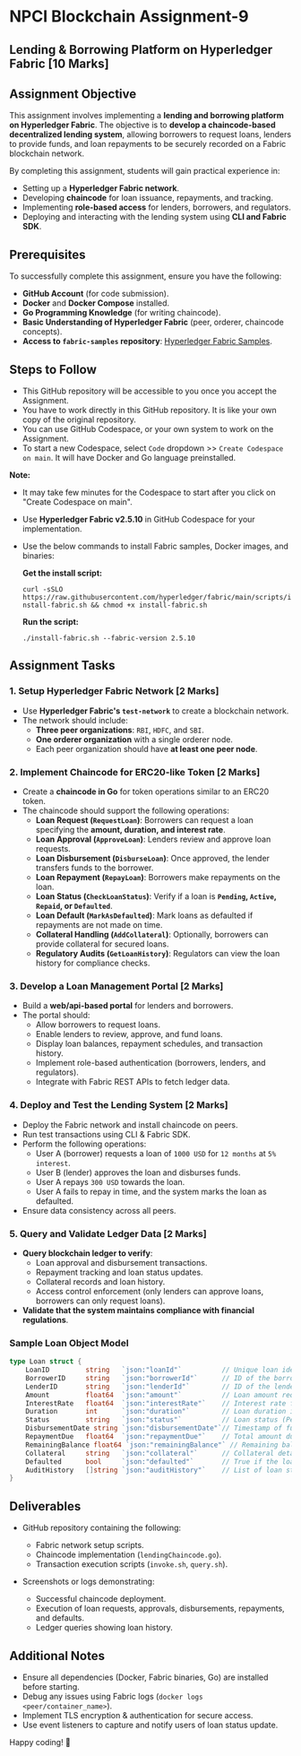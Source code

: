 # NPCI Blockchain Assignment-9

## Lending & Borrowing Platform on Hyperledger Fabric [10 Marks]

## Assignment Objective

This assignment involves implementing a **lending and borrowing platform on Hyperledger Fabric**. The objective is to **develop a chaincode-based decentralized lending system**, allowing borrowers to request loans, lenders to provide funds, and loan repayments to be securely recorded on a Fabric blockchain network.

By completing this assignment, students will gain practical experience in:

*   Setting up a **Hyperledger Fabric network**.
*   Developing **chaincode** for loan issuance, repayments, and tracking.
*   Implementing **role-based access** for lenders, borrowers, and regulators.
*   Deploying and interacting with the lending system using **CLI and Fabric SDK**.

## Prerequisites

To successfully complete this assignment, ensure you have the following:

*   **GitHub Account** (for code submission).
*   **Docker** and **Docker Compose** installed.
*   **Go Programming Knowledge** (for writing chaincode).
*   **Basic Understanding of Hyperledger Fabric** (peer, orderer, chaincode concepts).
*   **Access to `fabric-samples` repository**: [Hyperledger Fabric Samples](https://github.com/hyperledger/fabric-samples).

## Steps to Follow

- This GitHub repository will be accessible to you once you accept the Assignment.
- You have to work directly in this GitHub repository. It is like your own copy of the original repository.
- You can use GitHub Codespace, or your own system to work on the Assignment. 
- To start a new Codespace, select `Code` dropdown >> `Create Codespace on main`. It will have Docker and Go language preinstalled.

**Note:** 
- It may take few minutes for the Codespace to start after you click on "Create Codespace on main".
- Use **Hyperledger Fabric v2.5.10** in GitHub Codespace for your implementation.
- Use the below commands to install Fabric samples, Docker images, and binaries:

  **Get the install script:**
    
  `curl -sSLO https://raw.githubusercontent.com/hyperledger/fabric/main/scripts/install-fabric.sh && chmod +x install-fabric.sh`

  **Run the script:**
    
  `./install-fabric.sh --fabric-version 2.5.10`


## Assignment Tasks

### 1. Setup Hyperledger Fabric Network [2 Marks]

*   Use **Hyperledger Fabric's `test-network`** to create a blockchain network.
*   The network should include:
    *   **Three peer organizations**: `RBI`, `HDFC`, and `SBI`.
    *   **One orderer organization** with a single orderer node.
    *   Each peer organization should have **at least one peer node**.

### 2. Implement Chaincode for ERC20-like Token [2 Marks]

*   Create a **chaincode in Go** for token operations similar to an ERC20 token.
*   The chaincode should support the following operations:
    *   **Loan Request (`RequestLoan`)**: Borrowers can request a loan specifying the **amount, duration, and interest rate**.
    *   **Loan Approval (`ApproveLoan`)**: Lenders review and approve loan requests.
    *   **Loan Disbursement (`DisburseLoan`)**: Once approved, the lender transfers funds to the borrower.
    *   **Loan Repayment (`RepayLoan`)**: Borrowers make repayments on the loan.
    *   **Loan Status (`CheckLoanStatus`)**: Verify if a loan is **`Pending`, `Active`, `Repaid`, or `Defaulted`**.
    *   **Loan Default (`MarkAsDefaulted`)**: Mark loans as defaulted if repayments are not made on time.
    *   **Collateral Handling (`AddCollateral`)**: Optionally, borrowers can provide collateral for secured loans.
    *   **Regulatory Audits (`GetLoanHistory`)**: Regulators can view the loan history for compliance checks.

### 3. Develop a Loan Management Portal [2 Marks]

*   Build a **web/api-based portal** for lenders and borrowers.
*   The portal should:
    *   Allow borrowers to request loans.
    *   Enable lenders to review, approve, and fund loans.
    *   Display loan balances, repayment schedules, and transaction history.
    *   Implement role-based authentication (borrowers, lenders, and regulators).
    *   Integrate with Fabric REST APIs to fetch ledger data.

### 4. Deploy and Test the Lending System [2 Marks]

*   Deploy the Fabric network and install chaincode on peers.
*   Run test transactions using CLI & Fabric SDK.
*   Perform the following operations:
    *   User A (borrower) requests a loan of `1000 USD` for `12 months` at `5% interest`.
    *   User B (lender) approves the loan and disburses funds.
    *   User A repays `300 USD` towards the loan.
    *   User A fails to repay in time, and the system marks the loan as defaulted.
*   Ensure data consistency across all peers.

### 5. Query and Validate Ledger Data [2 Marks]

*   **Query blockchain ledger to verify**:
    *   Loan approval and disbursement transactions.
    *   Repayment tracking and loan status updates.
    *   Collateral records and loan history.
    *   Access control enforcement (only lenders can approve loans, borrowers can only request loans).
*   **Validate that the system maintains compliance with financial regulations**.

### Sample Loan Object Model

```go
type Loan struct {
	LoanID         string   `json:"loanId"`          // Unique loan identifier
	BorrowerID     string   `json:"borrowerId"`      // ID of the borrower
	LenderID       string   `json:"lenderId"`        // ID of the lender (empty if loan is pending)
	Amount         float64  `json:"amount"`          // Loan amount requested
	InterestRate   float64  `json:"interestRate"`    // Interest rate for the loan
	Duration       int      `json:"duration"`        // Loan duration in months
	Status         string   `json:"status"`          // Loan status (Pending, Approved, Active, etc)
	DisbursementDate string `json:"disbursementDate"`// Timestamp of fund disbursement
	RepaymentDue   float64  `json:"repaymentDue"`    // Total amount due for repayment
	RemainingBalance float64 `json:"remainingBalance"` // Remaining balance to be repaid
	Collateral     string   `json:"collateral"`      // Collateral details (if any)
	Defaulted      bool     `json:"defaulted"`       // True if the loan is defaulted
	AuditHistory   []string `json:"auditHistory"`    // List of loan status changes
}
```


## Deliverables

* GitHub repository containing the following:
  * Fabric network setup scripts.
  * Chaincode implementation (`lendingChaincode.go`).
  * Transaction execution scripts (`invoke.sh`, `query.sh`).

* Screenshots or logs demonstrating:
  * Successful chaincode deployment.
  * Execution of loan requests, approvals, disbursements, repayments, and defaults.
  * Ledger queries showing loan history.

## Additional Notes

* Ensure all dependencies (Docker, Fabric binaries, Go) are installed before starting.
* Debug any issues using Fabric logs (`docker logs <peer/container_name>`).
* Implement TLS encryption & authentication for secure access.
* Use event listeners to capture and notify users of loan status update.

Happy coding! 🚀
